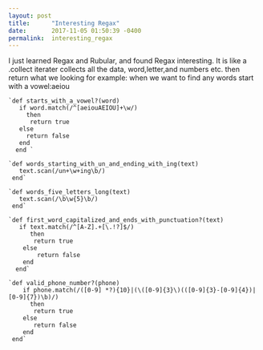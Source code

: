 ```yaml
---
layout: post
title:      "Interesting Regax"
date:       2017-11-05 01:50:39 -0400
permalink:  interesting_regax
---
```



I just learned Regax and Rubular, and found Regax interesting. It is like a .collect iterater collects all the data, word,letter,and numbers etc. then return what we looking for example: when we want to find any words start with a vowel:aeiou 

    `def starts_with_a_vowel?(word)
       if word.match(/^[aeiouAEIOU]+\w/)
         then
          return true
       else
         return false
       end
      end `

    `def words_starting_with_un_and_ending_with_ing(text)
       text.scan(/un+\w+ing\b/)
     end`

    `def words_five_letters_long(text)                     
       text.scan(/\b\w{5}\b/)
     end`

    `def first_word_capitalized_and_ends_with_punctuation?(text)
       if text.match(/^[A-Z].+[\.!?]$/)
          then
           return true
        else
            return false
        end
      end`

    `def valid_phone_number?(phone)
        if phone.match(/([0-9] *?){10}|(\([0-9]{3}\)(([0-9]{3}-[0-9]{4})|[0-9]{7})\b)/)
          then
           return true
        else
           return false
        end
     end`



